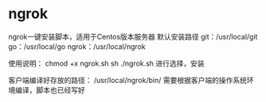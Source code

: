 # ngrok
ngrok一键安装脚本，适用于Centos版本服务器
默认安装路径
git：/usr/local/git
go：/usr/local/go
ngrok：/usr/local/ngrok

使用说明：
	chmod +x ngrok.sh
	sh ./ngrok.sh
进行选择，安装

客户端编译好存放的路径：
	/usr/local/ngrok/bin/
需要根据客户端的操作系统环境编译，脚本也已经写好
